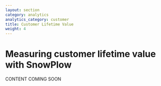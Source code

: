 ```yaml
---
layout: section
category: analytics
analytics_category: customer
title: Customer Lifetime Value
weight: 4
---
```


# Measuring customer lifetime value with SnowPlow

CONTENT COMING SOON